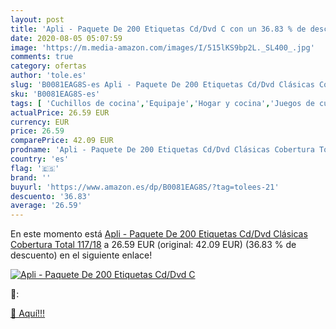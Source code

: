 ```yaml
---
layout: post
title: 'Apli - Paquete De 200 Etiquetas Cd/Dvd C con un 36.83 % de descuento'
date: 2020-08-05 05:07:59
image: 'https://m.media-amazon.com/images/I/515lKS9bp2L._SL400_.jpg'
comments: true
category: ofertas
author: 'tole.es'
slug: 'B0081EAG8S-es Apli - Paquete De 200 Etiquetas Cd/Dvd Clásicas Cobertura...'
sku: 'B0081EAG8S-es'
tags: [ 'Cuchillos de cocina','Equipaje','Hogar y cocina','Juegos de cuchillos de cocina','Mochilas','Mochilas tipo casual','Utensilios de cocina','apli', ]
actualPrice: 26.59 EUR
currency: EUR
price: 26.59
comparePrice: 42.09 EUR
prodname: 'Apli - Paquete De 200 Etiquetas Cd/Dvd Clásicas Cobertura Total 117/18'
country: 'es'
flag: '🇪🇸'
brand: ''
buyurl: 'https://www.amazon.es/dp/B0081EAG8S/?tag=tolees-21'
descuento: '36.83'
average: '26.59'
---
```


En este momento está [Apli - Paquete De 200 Etiquetas Cd/Dvd Clásicas Cobertura Total 117/18](https://www.amazon.es/dp/B0081EAG8S/?tag=tolees-21) a 26.59 EUR (original: 42.09 EUR) (36.83 %  de descuento) en el siguiente enlace!

[![Apli - Paquete De 200 Etiquetas Cd/Dvd C](https://m.media-amazon.com/images/I/515lKS9bp2L._SL400_.jpg)](https://www.amazon.es/dp/B0081EAG8S/?tag=tolees-21)

🔎:


[🛒 Aquí!!!](https://www.amazon.es/dp/B0081EAG8S/?tag=tolees-21)
